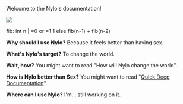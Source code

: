Welcome to the Nylo's documentation!

![](https://github.com/veggero/nylo/blob/master/images/NyloBanner.png?raw=true)

  fib:
    int n |
    =0 or =1
      1
	else
	  fib(n-1) + fib(n-2)

**Why should I use Nylo?** Because it feels better than having sex.

**What's Nylo's target?** To change the world.

**Wait, how?** You might want to read "How will Nylo change the world".

**How is Nylo better than Sex?** You might want to read "[Quick Deep Documentation](https://github.com/veggero/nylo/wiki/Quick-Deep-Documentation)".

**Where can I use Nylo?** I'm... still working on it. 
